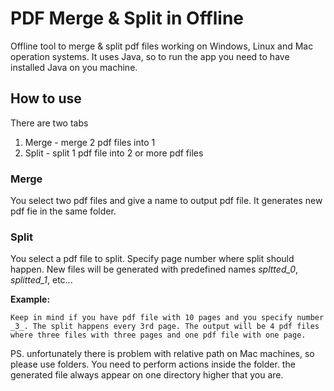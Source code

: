 # PDF Merge & Split in Offline
Offline tool to merge &amp; split pdf files working on Windows, Linux and Mac operation systems. It uses Java, so to run the app you need to have installed Java on you machine.

## How to use
There are two tabs
1) Merge - merge 2 pdf files into 1
2) Split - split 1 pdf file into 2 or more pdf files

### Merge

You select two pdf files and give a name to output pdf file. It generates new pdf fie in the same folder.


### Split

You select a pdf file to split. Specify page number where split should happen. New files will be generated with predefined names *spltted_0*, *splitted_1*, etc...

**Example:**
```
Keep in mind if you have pdf file with 10 pages and you specify number _3_. The split happens every 3rd page. The output will be 4 pdf files where three files with three pages and one pdf file with one page.
```

PS. unfortunately there is problem with relative path on Mac machines, so please use folders. You need to perform actions inside the folder. the generated file always appear on one directory higher that you are.

